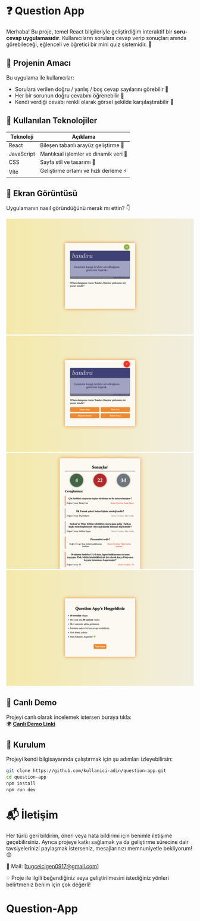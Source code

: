 # ❓ Question App

Merhaba! Bu proje, temel React bilgileriyle geliştirdiğim interaktif bir **soru-cevap uygulamasıdır**. Kullanıcıların sorulara cevap verip sonuçları anında görebileceği, eğlenceli ve öğretici bir mini quiz sistemidir. 🎯

## 🚀 Projenin Amacı

Bu uygulama ile kullanıcılar:

- Sorulara verilen doğru / yanlış / boş cevap sayılarını görebilir 👀
- Her bir sorunun doğru cevabını öğrenebilir 🧠
- Kendi verdiği cevabı renkli olarak görsel şekilde karşılaştırabilir 🎨

## 🔧 Kullanılan Teknolojiler

| Teknoloji  | Açıklama                              |
| ---------- | ------------------------------------- |
| React      | Bileşen tabanlı arayüz geliştirme 🎈  |
| JavaScript | Mantıksal işlemler ve dinamik veri 🔢 |
| CSS        | Sayfa stil ve tasarımı 🎨             |
| Vite       | Geliştirme ortamı ve hızlı derleme ⚡ |

## 📸 Ekran Görüntüsü

Uygulamanın nasıl göründüğünü merak mı ettin? 👇

![Question App Görseli](./src/assets/proje-ss/question-start.png)
![Question App Görseli](./src/assets/proje-ss/question.png)
![Question App Görseli](./src/assets/proje-ss/resultScreen.png)
![Question App Görseli](./src/assets/proje-ss/startscreen.png)

## 🔗 Canlı Demo

Projeyi canlı olarak incelemek istersen buraya tıkla:  
🌍 **[Canlı Demo Linki](https://10question.netlify.app)**

## 📁 Kurulum

Projeyi kendi bilgisayarında çalıştırmak için şu adımları izleyebilirsin:

```bash
git clone https://github.com/kullanici-adin/question-app.git
cd question-app
npm install
npm run dev
```

# 📬 İletişim

Her türlü geri bildirim, öneri veya hata bildirimi için benimle iletişime geçebilirsiniz.
Ayrıca projeye katkı sağlamak ya da geliştirme sürecine dair tavsiyelerinizi paylaşmak isterseniz, mesajlarınızı memnuniyetle bekliyorum! 😊

📧 Mail: [tugceicigen0917@gmail.com]

💡 Proje ile ilgili beğendiğiniz veya geliştirilmesini istediğiniz yönleri belirtmeniz benim için çok değerli!
# Question-App
